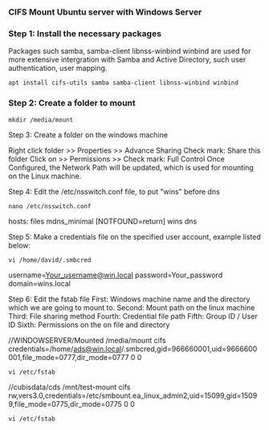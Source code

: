<h3> CIFS Mount Ubuntu server with Windows Server  </h3>



<h3> Step 1: Install the necessary packages </h3>

Packages such samba, samba-client libnss-winbind winbind are used for more extensive intergration with Samba and Active Directory, such user authentication, user mapping.
```
apt install cifs-utils samba samba-client libnss-winbind winbind
```



<h3> Step 2: Create a folder to mount </h3>

```
mkdir /media/mount
```

Step 3: Create a folder on the windows machine 

Right click folder >> Properties >> Advance Sharing
Check mark: Share this folder
Click on >> Permissions >> Check mark: Full Control
Once Configured, the Network Path will be updated, which is used for mounting on the Linux machine.


Step 4: Edit the /etc/nsswitch.conf file, to put "wins" before dns
```
nano /etc/nsswitch.conf
```

hosts: files mdns_minimal [NOTFOUND=return] wins dns


Step 5: Make a credentials file on the specified user account, example listed below:

```
vi /home/david/.smbcred
```

username=Your_username@win.local
password=Your_password
domain=wins.local

Step 6: Edit the fstab file
First:  Windows machine name and the directory which we are going to mount to.
Second: Mount path on the linux machine
Third:  File sharing method
Fourth: Credential file path
Fifth:  Group ID / User ID 
Sixth:  Permissions on the on file and directory

//WINDOWSERVER/Mounted /media/mount cifs credentials=/home/ads@win.local/.smbcred,gid=966660001,uid=9666600001,file_mode=0777,dir_mode=0777 0 0

```
vi /etc/fstab
```


//cubisdata/cds /mnt/test-mount cifs	 rw,vers3.0,credentials=/etc/smbount.ea_linux_admin2,uid=15099,gid=15099,file_mode=0775,dir_mode=0775 0 0
```
vi /etc/fstab
```

